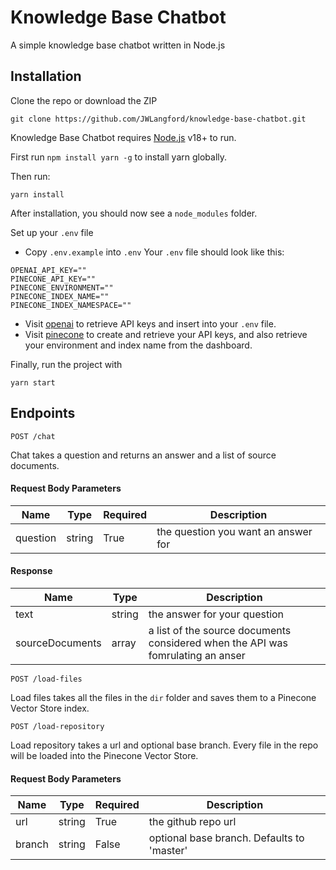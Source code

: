 # Knowledge Base Chatbot

A simple knowledge base chatbot written in Node.js

## Installation

Clone the repo or download the ZIP

```
git clone https://github.com/JWLangford/knowledge-base-chatbot.git
```

Knowledge Base Chatbot requires [Node.js](https://nodejs.org/) v18+ to run.

First run `npm install yarn -g` to install yarn globally.

Then run:

```
yarn install
```
After installation, you should now see a `node_modules` folder.

Set up your `.env` file

- Copy `.env.example` into `.env`
  Your `.env` file should look like this:

```
OPENAI_API_KEY=""
PINECONE_API_KEY=""
PINECONE_ENVIRONMENT=""
PINECONE_INDEX_NAME=""
PINECONE_INDEX_NAMESPACE=""
```

- Visit [openai](https://help.openai.com/en/articles/4936850-where-do-i-find-my-secret-api-key) to retrieve API keys and insert into your `.env` file.
- Visit [pinecone](https://pinecone.io/) to create and retrieve your API keys, and also retrieve your environment and index name from the dashboard.

Finally, run the project with

```
yarn start
```

## Endpoints

`POST /chat`

Chat takes a question and returns an answer and a list of source documents.

#### Request Body Parameters
| Name  |  Type | Required | Description |
| ------------- | ------------- | ------------- | ------------- |
| question  | string  | True | the question you want an answer for |

#### Response
| Name  |  Type | Description |
| ------------- | ------------- | ------------- | 
| text  | string  | the answer for your question |
| sourceDocuments  | array  | a list of the source documents considered when the API was fomrulating an anser |

`POST /load-files`

Load files takes all the files in the `dir` folder and saves them to a Pinecone Vector Store index.

`POST /load-repository`

Load repository takes a url and optional base branch. Every file in the repo will be loaded into the Pinecone Vector Store.

#### Request Body Parameters
| Name  |  Type | Required | Description |
| ------------- | ------------- | ------------- | ------------- |
| url  | string  | True | the github repo url |
| branch  | string  | False | optional base branch. Defaults to 'master' |

   
   [node.js]: <http://nodejs.org>
